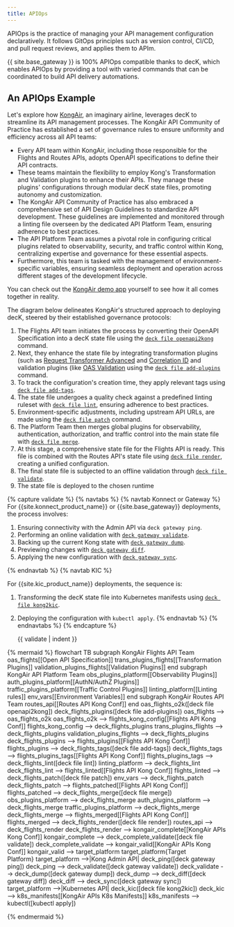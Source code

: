 ```yaml
---
title: APIOps
---
```


APIOps is the practice of managing your API management configuration declaratively. It follows GitOps principles such as version control, CI/CD, and pull request reviews, and applies them to APIm.

{{ site.base_gateway }} is 100% APIOps compatible thanks to decK, which enables APIOps by providing a tool with varied commands that can be coordinated to build API delivery automations.

## An APIOps Example

Let's explore how [KongAir](https://github.com/Kong/KongAir), an imaginary airline, leverages decK to streamline its API management processes. The KongAir API Community of Practice has established a set of governance rules to ensure uniformity and efficiency across all API teams:

- Every API team within KongAir, including those responsible for the Flights and Routes APIs, adopts OpenAPI specifications to define their API contracts.
- These teams maintain the flexibility to employ Kong's Transformation and Validation plugins to enhance their APIs. They manage these plugins' configurations through modular decK state files, promoting autonomy and customization.
- The KongAir API Community of Practice has also embraced a comprehensive set of API Design Guidelines to standardize API development. These guidelines are implemented and monitored through a linting file overseen by the dedicated API Platform Team, ensuring adherence to best practices.
- The API Platform Team assumes a pivotal role in configuring critical plugins related to observability, security, and traffic control within Kong, centralizing expertise and governance for these essential aspects.
- Furthermore, this team is tasked with the management of environment-specific variables, ensuring seamless deployment and operation across different stages of the development lifecycle.

You can check out the [KongAir demo app](https://github.com/Kong/KongAir) yourself to see how it all comes together in reality.

The diagram below delineates KongAir's structured approach to deploying decK, steered by their established governance protocols:

1. The Flights API team initiates the process by converting their OpenAPI Specification into a decK state file using the [`deck file openapi2kong`](/deck/file/openapi2kong/) command.
2. Next, they enhance the state file by integrating transformation plugins (such as [Request Transformer Advanced](/hub/kong-inc/request-transformer-advanced/) and [Correlation ID](/hub/kong-inc/correlation-id/) and validation plugins (like [OAS Validation](/hub/kong-inc/oas-validation/) using the [`deck file add-plugins`](/deck/file/manipulation/plugins/) command.
3. To track the configuration's creation time, they apply relevant tags using [`deck file add-tags`](/deck/file/manipulation/tags/).
4. The state file undergoes a quality check against a predefined linting ruleset with [`deck file lint`](/deck/file/lint/), ensuring adherence to best practices.
5. Environment-specific adjustments, including upstream API URLs, are made using the [`deck file patch`](/deck/file/manipulation/patch/) command.
6. The Platform Team then merges global plugins for observability, authentication, authorization, and traffic control into the main state file with [`deck file merge`](/deck/file/merge/).
7. At this stage, a comprehensive state file for the Flights API is ready. This file is combined with the Routes API's state file using [`deck file render`](/deck/file/render/), creating a unified configuration.
8. The final state file is subjected to an offline validation through [`deck file validate`](/deck/file/validate/).
9. The state file is deployed to the chosen runtime

{% capture validate %}
{% navtabs %}
{% navtab Konnect or Gateway %}
For {{site.konnect_product_name}} or {{site.base_gateway}} deployments, the process involves:

1. Ensuring connectivity with the Admin API via `deck gateway ping`.
2. Performing an online validation with [`deck gateway validate`](/deck/gateway/validate/).
3. Backing up the current Kong state with [`deck gateway dump`](/deck/gateway/dump/).
4. Previewing changes with [`deck gateway diff`](/deck/gateway/diff/).
5. Applying the new configuration with [`deck gateway sync`](/deck/gateway/sync/).

{% endnavtab %}
{% navtab KIC %}

For {{site.kic_product_name}} deployments, the sequence is:

1. Transforming the decK state file into Kubernetes manifests using [`deck file kong2kic`](/deck/file/kong2kic/).
2. Deploying the configuration with `kubectl apply`.
{% endnavtab %}
{% endnavtabs %}
{% endcapture %}
   
    {{ validate | indent }}

<!--vale off-->
{% mermaid %}
        flowchart TB
    subgraph KongAir Flights API Team
        oas_flights[[Open API Specification]]
        trans_plugins_flights[[Transformation Plugins]]
        validation_plugins_flights[[Validation Plugins]]
    end
    subgraph KongAir API Platform Team
        obs_plugins_platform[[Observability Plugins]]
        auth_plugins_platform[[AuthN/AuthZ Plugins]]
        traffic_plugins_platform[[Traffic Control Plugins]]
        linting_platform[[Linting rules]]
        env_vars[[Environment Variables]]
    end
    subgraph KongAir Routes API Team
        routes_api[[Routes API Kong Conf]]
    end
    oas_flights_o2k([deck file openapi2kong])
    deck_flights_plugins([deck file add-plugins])
    oas_flights --> oas_flights_o2k
    oas_flights_o2k --> flights_kong_config[[Flights API Kong Conf]]
    flights_kong_config --> deck_flights_plugins
    trans_plugins_flights --> deck_flights_plugins
    validation_plugins_flights --> deck_flights_plugins
    deck_flights_plugins --> flights_plugins[[Flights API Kong Conf]]
    flights_plugins --> deck_flights_tags([deck file add-tags])
    deck_flights_tags --> flights_plugins_tags[[Flights API Kong Conf]]
    flights_plugins_tags --> deck_flights_lint([deck file lint])
    linting_platform --> deck_flights_lint
    deck_flights_lint --> flights_linted[[Flights API Kong Conf]]
    flights_linted --> deck_flights_patch([deck file patch])
    env_vars --> deck_flights_patch
    deck_flights_patch --> flights_patched[[Flights API Kong Conf]]
    flights_patched --> deck_flights_merge([deck file merge])
    obs_plugins_platform --> deck_flights_merge
    auth_plugins_platform --> deck_flights_merge
    traffic_plugins_platform --> deck_flights_merge
    deck_flights_merge --> flights_merged[[Flights API Kong Conf]]
    flights_merged --> deck_flights_render([deck file render])
    routes_api --> deck_flights_render
    deck_flights_render --> kongair_complete[[KongAir APIs Kong Conf]]
    kongair_complete --> deck_complete_validate([deck file validate])
    deck_complete_validate --> kongair_valid[[KongAir APIs Kong Conf]]
    kongair_valid --> target_platform
    target_platform{Target<br/>Platform}
    target_platform -->|Kong Admin API| deck_ping([deck gateway ping])
    deck_ping --> deck_validate([deck gateway validate])
    deck_validate --> deck_dump([deck gateway dump])
    deck_dump --> deck_diff([deck gateway diff])
    deck_diff --> deck_sync([deck gateway sync])
    target_platform -->|Kubernetes API| deck_kic([deck file kong2kic])
    deck_kic --> k8s_manifests[[KongAir APIs K8s Manifests]]
    k8s_manifests --> kubectl([kubectl apply])


{% endmermaid %}
<!--vale on-->
